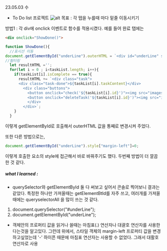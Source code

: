 23.05.03 수
- To Do list 프로젝트
![alt](images/%ED%83%AD.JPG)
목표 : 각 탭을 누를때 마다 밑줄 이동시키기

방법1 : 각 div에 onclick 이벤트로 함수를 적용시켰다. 
예를 들어 완료 탭에는

```html
<div onclick="ShowDone()">
```

```js
function ShowDone(){
  //표시선 이동
document.getElementById("underLine").outerHTML = `<div id="underLine" style="margin-left: 140px;"></div>`;
//필터링
  let resultHTML ='';
  for(let i = 0 ; i<taskList.length; i++){
    if(taskList[i].isComplete == true){
      resultHTML += `<div class="task">
      <div class="task-done">${taskList[i].taskContent}</div>
        <div class="buttons">
          <button onclick="check('${taskList[i].id}')"><img src="images/check.png"></button>
          <button onclick="deleteTask('${taskList[i].id}')"><img src="images/trash.png"></button>
          </div>
        </div>`;
    }
  }
  ```
   
  이렇게 getElementById로 호출해서 outerHTML 값을 통째로 변경시켜 주었다.
  
또한 다른 방법으로는,

```js
document.getElementById("underLine").style["margin-left"]=0;
```
이렇게 호출한 요소의 style에 접근해서 바로 바꿔주기도 했다. 두번째 방법이 더 깔끔한 것 같다.


##### what I learned : 

- querySelector와 getElementById 둘 다 써보고 싶어서 콘솔로 찍어보니 결과는 같았다. 특정한 하나만 가져올때는 getElementBtId를 자주 쓰고, 여러개를 가져올때에는 queryselectorAll 을 많이 쓰는 것 같다.

1. document.querySelector("#underLine");
2. document.getElementById("underLine");

- 객체안의 프로퍼티 값을 읽거나 쓸때는 마침표(.) 연산자나 대괄호 연산자를 사용한다는것을 알고있다. 그런데 위에서, 스타일 객체의 margin-left 프로퍼티 값을 변경하고싶었는데 '-' 하이픈 때문에 마침표 연산자는 사용할 수 없었다. 그래서 대활호 연산자로 사용


